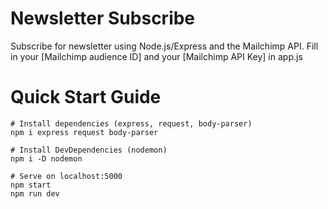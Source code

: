 # Newsletter Subscribe
Subscribe for newsletter using Node.js/Express and the Mailchimp API. 
Fill in your [Mailchimp audience ID] and your [Mailchimp API Key] in app.js

# Quick Start Guide
```
# Install dependencies (express, request, body-parser)
npm i express request body-parser

# Install DevDependencies (nodemon)
npm i -D nodemon

# Serve on localhost:5000
npm start
npm run dev
```
